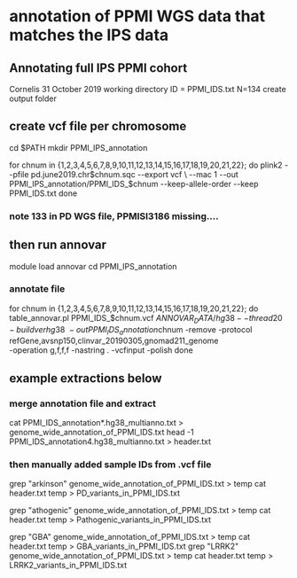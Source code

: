 # annotation of PPMI WGS data that matches the IPS data

## Annotating full IPS PPMI cohort
Cornelis
31 October 2019
working directory
ID = PPMI_IDS.txt
N=134
create output folder

## create vcf file per chromosome
cd $PATH
mkdir PPMI_IPS_annotation

for chnum in {1,2,3,4,5,6,7,8,9,10,11,12,13,14,15,16,17,18,19,20,21,22};
do
	plink2 --pfile pd.june2019.chr$chnum.sqc --export vcf \
	--mac 1 --out PPMI_IPS_annotation/PPMI_IDS_$chnum --keep-allele-order --keep PPMI_IDS.txt
done

### note 133 in PD WGS file, PPMISI3186 missing....

## then run annovar
module load annovar
cd PPMI_IPS_annotation

### annotate file
for chnum in {1,2,3,4,5,6,7,8,9,10,11,12,13,14,15,16,17,18,19,20,21,22};
do
table_annovar.pl PPMI_IDS_$chnum.vcf $ANNOVAR_DATA/hg38 --thread 20 -buildver hg38 \
-out PPMI_IDS_annotation$chnum -remove -protocol refGene,avsnp150,clinvar_20190305,gnomad211_genome \
-operation g,f,f,f -nastring . -vcfinput -polish
done

## example extractions below
### merge annotation file and extract 
cat PPMI_IDS_annotation*.hg38_multianno.txt > genome_wide_annotation_of_PPMI_IDS.txt
head -1 PPMI_IDS_annotation4.hg38_multianno.txt > header.txt
### then manually added sample IDs from .vcf file

grep "arkinson" genome_wide_annotation_of_PPMI_IDS.txt > temp
cat header.txt temp > PD_variants_in_PPMI_IDS.txt

grep "athogenic" genome_wide_annotation_of_PPMI_IDS.txt > temp
cat header.txt temp > Pathogenic_variants_in_PPMI_IDS.txt

grep "GBA" genome_wide_annotation_of_PPMI_IDS.txt > temp
cat header.txt temp > GBA_variants_in_PPMI_IDS.txt
grep "LRRK2" genome_wide_annotation_of_PPMI_IDS.txt > temp
cat header.txt temp > LRRK2_variants_in_PPMI_IDS.txt

